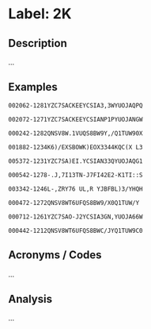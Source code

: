 # Label: 2K

## Description

...

## Examples

```
002062-1281YZC7SACKEEYCSIA3,3WYUOJAQPQ
```

```
002072-1271YZC7SACKEEYCSIANP1PYUOJANGW
```

```
000242-1282QNSV8W.1VUQS8BW9Y,/Q1TUW90X
```

```
001882-1234K6)/EXSBOWK)EOX3344KQC(X L3
```

```
005372-1231YZC7SA)EI.YCSIAN33QYUOJAQG1
```

```
000542-1278-.J,7I13TN-J7FI42E2-K1TI::S
```

```
003342-1246L-,ZRY76 UL,R YJBFBL)3/YHQH
```

```
000472-1272QNSV8WT6UFQS8BW9/X0Q1TUW/Y
```

```
000712-1261YZC7SAO-J2YCSIA3GN,YUOJA66W
```

```
000442-1212QNSV8WT6UFQS8BWC/JYQ1TUW9C0
```

## Acronyms / Codes

...

## Analysis

...
